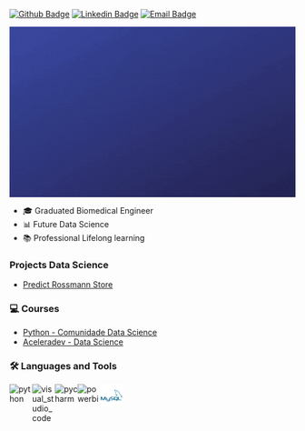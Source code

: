 [![Github Badge](https://img.shields.io/badge/-Github-000?style=flat-square&logo=Github&logoColor=white&link=https://github.com/brunalimap)](https://github.com/brunalimap)
[![Linkedin Badge](https://img.shields.io/badge/-LinkedIn-blue?style=flat-square&logo=Linkedin&logoColor=white&link=https://www.linkedin.com/in/brunalimap/)](https://www.linkedin.com/in/brunalimap/)
[![Email Badge](https://img.shields.io/badge/email-brunapereira%40geb.inatel.br-red)](brunapereira@geb.inatel.br)


<img align="center" height="300" width="900"  src="https://github.com/brunalimap/brunalimap/blob/main/img/img02.gif">

- :mortar_board: Graduated Biomedical Engineer 
-  📊 Future Data Science 
-  📚 Professional Lifelong learning

### Projects Data Science
- [Predict Rossmann Store](https://github.com/brunalimap/DataScience_em_Producao)

### 💻 Courses
- [Python - Comunidade Data Science](https://github.com/brunalimap/house_rocket)
- [Aceleradev - Data Science](https://github.com/brunalimap/AceleraDev_DataScience)

### 🛠️ Languages and Tools
<img align="left" alt="python" width="40px" src="https://cdn3.iconfinder.com/data/icons/logos-and-brands-adobe/512/267_Python-512.png" />
<img align="left" alt="visual_studio_code" width="40px" src="https://upload.wikimedia.org/wikipedia/commons/9/9a/Visual_Studio_Code_1.35_icon.svg" />
<img align="left" alt="pycharm" width="40px" src="https://upload.wikimedia.org/wikipedia/commons/a/a1/PyCharm_Logo.svg" />
<img align="left" alt="powerbi" width="40px" src="https://img.icons8.com/color/48/000000/power-bi.png" />
<img align="left" alt="mysql" width="40px" src="https://github.com/brunalimap/brunalimap/blob/main/img/mysql.png" />








